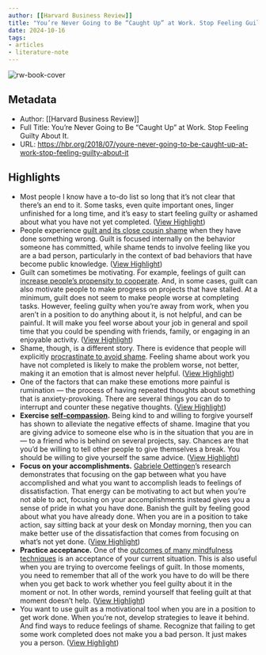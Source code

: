 ```yaml
---
author: [[Harvard Business Review]]
title: "You’re Never Going to Be “Caught Up” at Work. Stop Feeling Guilty About It."
date: 2024-10-16
tags: 
- articles
- literature-note
---
```

![rw-book-cover](https://hbr.org/resources/images/article_assets/2018/07/jul18_18_603139845.jpg)

## Metadata
- Author: [[Harvard Business Review]]
- Full Title: You’re Never Going to Be “Caught Up” at Work. Stop Feeling Guilty About It.
- URL: https://hbr.org/2018/07/youre-never-going-to-be-caught-up-at-work-stop-feeling-guilty-about-it

## Highlights
- Most people I know have a to-do list so long that it’s not clear that there’s an end to it. Some tasks, even quite important ones, linger unfinished for a long time, and it’s easy to start feeling guilty or ashamed about what you have not yet completed. ([View Highlight](https://read.readwise.io/read/01ja90xsr4xv2tr6whezstk4rb))
- People experience [guilt and its close cousin shame](http://psycnet.apa.org/buy/2011-08412-001) when they have done something wrong. Guilt is focused internally on the behavior someone has committed, while shame tends to involve feeling like you are a bad person, particularly in the context of bad behaviors that have become public knowledge. ([View Highlight](https://read.readwise.io/read/01ja90xkf94ybe8jkk527ym9jm))
- Guilt can sometimes be motivating. For example, feelings of guilt can [increase people’s propensity to cooperate](https://www.tandfonline.com/doi/abs/10.1080/02699930143000662). And, in some cases, guilt can also motivate people to make progress on projects that have stalled. At a minimum, guilt does not seem to make people worse at completing tasks. However, feeling guilty when you’re away from work, when you aren’t in a position to do anything about it, is not helpful, and can be painful. It will make you feel worse about your job in general and spoil time that you could be spending with friends, family, or engaging in an enjoyable activity. ([View Highlight](https://read.readwise.io/read/01ja90ydjw63xz8xp9e98wb4jh))
- Shame, though, is a different story. There is evidence that people will explicitly [procrastinate to avoid shame](http://psycnet.apa.org/record/2002-10572-013). Feeling shame about work you have not completed is likely to make the problem worse, not better, making it an emotion that is almost never helpful. ([View Highlight](https://read.readwise.io/read/01ja90ykd9b3fe39vpc2gf7anc))
- One of the factors that can make these emotions more painful is rumination — the process of having repeated thoughts about something that is anxiety-provoking. There are several things you can do to interrupt and counter these negative thoughts. ([View Highlight](https://read.readwise.io/read/01ja90z1neam7rm97rqxkdp99j))
- **Exercise [self-compassion](https://guilfordjournals.com/doi/abs/10.1521/jscp.2013.32.9.939).** Being kind to and willing to forgive yourself has shown to alleviate the negative effects of shame. Imagine that you are giving advice to someone else who is in the situation that you are in — to a friend who is behind on several projects, say. Chances are that you’d be willing to tell other people to give themselves a break. You should be willing to give yourself the same advice. ([View Highlight](https://read.readwise.io/read/01ja90z692ejwksp8bhpyh0xg8))
- **Focus on your accomplishments.** [Gabriele Oettingen](https://www.amazon.com/Rethinking-Positive-Thinking-Science-Motivation-ebook/dp/B00INIXT40/)’s research demonstrates that focusing on the gap between what you have accomplished and what you want to accomplish leads to feelings of dissatisfaction. That energy can be motivating to act but when you’re not able to act, focusing on your accomplishments instead gives you a sense of pride in what you have done. Banish the guilt by feeling good about what you have already done. When you are in a position to take action, say sitting back at your desk on Monday morning, then you can make better use of the dissatisfaction that comes from focusing on what’s not yet done. ([View Highlight](https://read.readwise.io/read/01ja9114eq93z4pcf581e8gt7f))
- **Practice acceptance.** One of the [outcomes of many mindfulness techniques](http://psycnet.apa.org/record/2005-02461-001) is an acceptance of your current situation. This is also useful when you are trying to overcome feelings of guilt. In those moments, you need to remember that all of the work you have to do will be there when you get back to work whether you feel guilty about it in the moment or not. In other words, remind yourself that feeling guilt at that moment doesn’t help. ([View Highlight](https://read.readwise.io/read/01ja9122ftp6bqdjyrt1q76ts1))
- You want to use guilt as a motivational tool when you are in a position to get work done. When you’re not, develop strategies to leave it behind. And find ways to reduce feelings of shame. Recognize that failing to get some work completed does not make you a bad person. It just makes you a person. ([View Highlight](https://read.readwise.io/read/01ja912gdacd0xy2xsgw2t7ddt))
